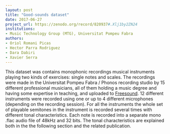 ```yaml
---
layout: post
title: "Good-sounds dataset"
date: 2017-06-27
project_url: https://zenodo.org/record/820937#.Xlj1by2ZN24
institutions:
- Music Technology Group (MTG), Universitat Pompeu Fabra
authors: 
- Oriol Romani Picas 
- Hector Parra Rodriguez 
- Dara Dabiri 
- Xavier Serra
---
```

This dataset was contains monophonic recordings musical instruments playing two kinds of exercises: single notes and scales. The recordings were made in the Universitat Pompeu Fabra / Phonos recording studio by 15 different professional musicians, all of them holding a music degree and having some expertise in teaching, and uploaded to [Freesound](https://freesound.org). 12 different instruments were recorded using one or up to 4 different microphones (depending on the recording session). For all the instruments the whole set of playable semitones in the instrument is recorded several times with different tonal characteristics. Each note is recorded into a separate mono .flac audio file of 48kHz and 32 bits. The tonal characteristics are explained both in the the following section and the related publication.




